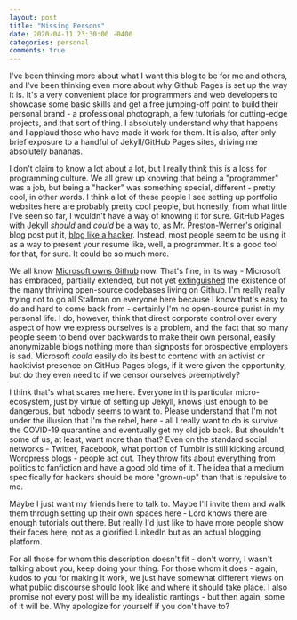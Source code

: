 ```yaml
---
layout: post
title: "Missing Persons"
date: 2020-04-11 23:30:00 -0400
categories: personal
comments: true
---
```

I've been thinking more about what I want this blog to be for me and others, and I've been thinking even more about why Github Pages is set up the way it is. It's a very convenient place for programmers and web developers to showcase some basic skills and get a free jumping-off point to build their personal brand - a professional photograph, a few tutorials for cutting-edge projects, and that sort of thing. I absolutely understand why that happens and I applaud those who have made it work for them. It is also, after only brief exposure to a handful of Jekyll/GitHub Pages sites, driving me absolutely bananas.

I don't claim to know a lot about a lot, but I really think this is a loss for programming culture. We all grew up knowing that being a "programmer" was a job, but being a "hacker" was something special, different - pretty cool, in other words. I think a lot of these people I see setting up portfolio websites here are probably pretty cool people, but honestly, from what little I've seen so far, I wouldn't have a way of knowing it for sure. GitHub Pages with Jekyll *should* and *could* be a way to, as Mr. Preston-Werner's original blog post put it, [blog like a hacker](https://tom.preston-werner.com/2008/11/17/blogging-like-a-hacker.html). Instead, most people seem to be using it as a way to present your resume like, well, a programmer. It's a good tool for that, for sure. It could be so much more.

We all know [Microsoft owns Github](https://blogs.microsoft.com/blog/2018/10/26/microsoft-completes-github-acquisition/) now. That's fine, in its way - Microsoft has embraced, partially extended, but not yet [extinguished](https://en.wikipedia.org/wiki/Embrace,_extend,_and_extinguish) the existence of the many thriving open-source codebases living on Github. I'm really really trying not to go all Stallman on everyone here because I know that's easy to do and hard to come back from - certainly I'm no open-source purist in my personal life. I do, however, think that direct corporate control over every aspect of how we express ourselves is a problem, and the fact that so many people seem to bend over backwards to make their own personal, easily anonymizable blogs nothing more than signposts for prospective employers is sad. Microsoft *could* easily do its best to contend with an activist or hacktivist presence on GitHub Pages blogs, if it were given the opportunity, but do they even need to if we censor ourselves preemptively?

I think that's what scares me here. Everyone in this particular micro-ecosystem, just by virtue of setting up Jekyll, knows just enough to be dangerous, but nobody seems to want to. Please understand that I'm not under the illusion that I'm the rebel, here - all I really want to do is survive the COVID-19 quarantine and eventually get my old job back. But shouldn't some of us, at least, want more than that? Even on the standard social networks - Twitter, Facebook, what portion of Tumblr is still kicking around, Wordpress blogs - people act out. They throw fits about everything from politics to fanfiction and have a good old time of it. The idea that a medium specifically for hackers should be more "grown-up" than that is repulsive to me.

Maybe I just want my friends here to talk to. Maybe I'll invite them and walk them through setting up their own spaces here - Lord knows there are enough tutorials out there. But really I'd just like to have more people show their faces here, not as a glorified LinkedIn but as an actual blogging platform.

For all those for whom this description doesn't fit - don't worry, I wasn't talking about you, keep doing your thing. For those whom it does - again, kudos to you for making it work, we just have somewhat different views on what public discourse should look like and where it should take place. I also promise not every post will be my idealistic rantings - but then again, some of it will be. Why apologize for yourself if you don't have to?
